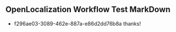 ## OpenLocalization Workflow Test MarkDown
* f296ae03-3089-462e-887a-e86d2dd76b8a thanks!

<!--HONumber=Aug16_HO4-->


